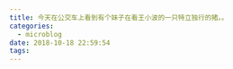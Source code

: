 ```yaml
---
title: 今天在公交车上看到有个妹子在看王小波的一只特立独行的猪。。
categories:
  - microblog
date: 2018-10-18 22:59:54
tags:
---
```

